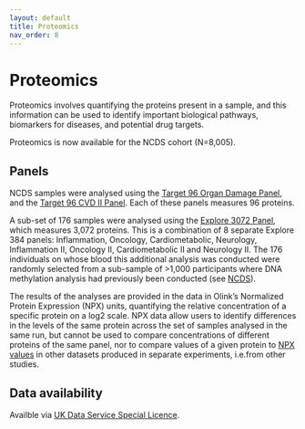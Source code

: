 ```yaml
---
layout: default
title: Proteomics 
nav_order: 8
---
```


# **Proteomics** 
Proteomics involves quantifying the proteins present in a sample, and this information can be used to identify important biological pathways, biomarkers for diseases, and potential drug targets.

Proteomics is now available for the NCDS cohort (N=8,005). 

## Panels 

NCDS samples were analysed using the [Target 96 Organ Damage Panel](https://olink.com/products-services/target/cardiometabolic-panel/), and the [Target 96 CVD II Panel](https://olink.com/products-services/target/biological-process/). Each of these panels measures 96 proteins.

A sub-set of 176 samples were analysed using the [Explore 3072 Panel](https://olink.com/products-services/explore/), which measures 3,072 proteins. This is a combination of 8 separate Explore 384 panels: Inflammation, Oncology, Cardiometabolic, Neurology, Inflammation II, Oncology II, Cardiometabolic II and Neurology II. The 176 individuals on whose blood this additional analysis was conducted were randomly selected from a sub-sample of >1,000 participants where DNA methylation analysis had previously been conducted (see [NCDS](https://cls-genetics.github.io/docs/NCDS.html)).

The results of the analyses are provided in the data in Olink’s Normalized Protein Expression (NPX) units, quantifying the relative concentration of a specific protein on a log2 scale. NPX data allow users to identify differences in the levels of the same protein across the set of samples analysed in the same run, but cannot be used to compare concentrations of different proteins of the same panel, nor to compare values of a given protein to [NPX values](https://olink.com/faq/what-is-npx/) in other datasets produced in separate experiments, i.e.from other studies.

## Data availability

Availble via [UK Data Service Special Licence](https://beta.ukdataservice.ac.uk/datacatalogue/studies/study?id=9254&utm_campaign=data_update2_202407&utm_medium=email&utm_source=newsletter&dm_t=0,0,0,0,0#!/details).


